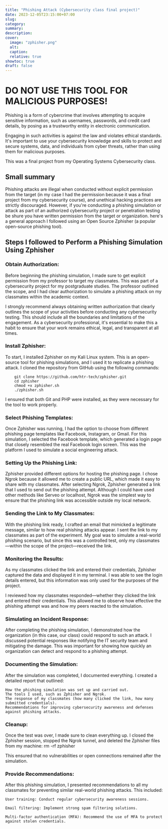 ```yaml
---
title: "Phishing Attack (Cybersecurity class final project)"
date: 2023-12-05T23:15:00+07:00
slug: 
category: 
summary:
description: 
cover:
  image: "zphisher.png"
  alt:
  caption: 
  relative: true
showtoc: true
draft: false
---
```


# DO NOT USE THIS TOOL FOR MALICIOUS PURPOSES!

Phishing is a form of cybercrime that involves attempting to acquire sensitive information, such as usernames, passwords, and credit card details, by posing as a trustworthy entity in electronic communication.

Engaging in such activities is against the law and violates ethical standards. It's important to use your cybersecurity knowledge and skills to protect and secure systems, data, and individuals from cyber threats, rather than using them for malicious purposes.

This was a final project from my Operating Systems Cybersecurity class.

## Small summary
Phishing attacks are illegal when conducted without explicit permission from the target (in my case I had the permission because it was a final project from my cybersecurity course), and unethical hacking practices are strictly discouraged. However, if you're conducting a phishing simulation or attack as part of an authorized cybersecurity project or penetration testing be shure you have written permission from the target or organization. here's a general approach I followed using an Open Source Zphisher (a popular open-source phishing tool). 

## Steps I followed to Perform a Phishing Simulation Using Zphisher

### Obtain Authorization:

Before beginning the phishing simulation, I made sure to get explicit permission from my professor to target my classmates. This was part of a cybersecurity project for my postgraduate studies. The professor outlined the scope, and I had clear authorization to simulate a phishing attack on my classmates within the academic context.

I strongly recommend always obtaining written authorization that clearly outlines the scope of your activities before conducting any cybersecurity testing. This should include all the boundaries and limitations of the engagement. As a cybersecurity professional, it's essential to make this a habit to ensure that your work remains ethical, legal, and transparent at all times.
### Install Zphisher:

To start, I installed Zphisher on my Kali Linux system. This is an open-source tool for phishing simulations, and I used it to replicate a phishing attack. I cloned the repository from GitHub using the following commands:

        git clone https://github.com/htr-tech/zphisher.git
        cd zphisher
        chmod +x zphisher.sh
        ./zphisher.sh

I ensured that both Git and PHP were installed, as they were necessary for the tool to work properly.

### Select Phishing Templates:

Once Zphisher was running, I had the option to choose from different phishing page templates like Facebook, Instagram, or Gmail. For this simulation, I selected the Facebook template, which generated a login page that closely resembled the real Facebook login screen. This was the platform I used to simulate a social engineering attack.

### Setting Up the Phishing Link:

Zphisher provided different options for hosting the phishing page. I chose Ngrok because it allowed me to create a public URL, which made it easy to share with my classmates. After selecting Ngrok, Zphisher generated a link that I used to send out the phishing attempt.
Although I could have used other methods like Serveo or localhost, Ngrok was the simplest way to ensure that the phishing link was accessible outside my local network.

### Sending the Link to My Classmates:

With the phishing link ready, I crafted an email that mimicked a legitimate message, similar to how real phishing attacks appear. I sent the link to my classmates as part of the experiment. My goal was to simulate a real-world phishing scenario, but since this was a controlled test, only my classmates—within the scope of the project—received the link.
### Monitoring the Results:

As my classmates clicked the link and entered their credentials, Zphisher captured the data and displayed it in my terminal. I was able to see the login details entered, but this information was only used for the purposes of the project.

I reviewed how my classmates responded—whether they clicked the link and entered their credentials. This allowed me to observe how effective the phishing attempt was and how my peers reacted to the simulation.
### Simulating an Incident Response:

After completing the phishing simulation, I demonstrated how the organization (in this case, our class) could respond to such an attack. I discussed potential responses like notifying the IT security team and mitigating the damage. This was important for showing how quickly an organization can detect and respond to a phishing attempt.

### Documenting the Simulation:

After the simulation was completed, I documented everything. I created a detailed report that outlined:

    How the phishing simulation was set up and carried out.
    The tools I used, such as Zphisher and Ngrok.
    The response of my classmates (how many clicked the link, how many submitted credentials).
    Recommendations for improving cybersecurity awareness and defenses against phishing attacks.

### Cleanup:

Once the test was over, I made sure to clean everything up. I closed the Zphisher session, stopped the Ngrok tunnel, and deleted the Zphisher files from my machine:
        rm -rf zphisher

This ensured that no vulnerabilities or open connections remained after the simulation.
### Provide Recommendations:

After this phishing simulation, I presented recommendations to all my classmates for preventing similar real-world phishing attacks. This included:

    User training: Conduct regular cybersecurity awareness sessions.

    Email filtering: Implement strong spam filtering solutions.

    Multi-factor authentication (MFA): Recommend the use of MFA to protect against stolen credentials.


